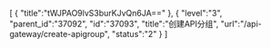[
	{
		"title":"tWJPAO9lvS3burKJvQn6JA=="
	},
	{
		"level":"3",
		"parent_id":"37092",
		"id":"37093",
		"title":"创建API分组",
		"url":"/api-gateway/create-apigroup",
		"status":"2"
	}
]
